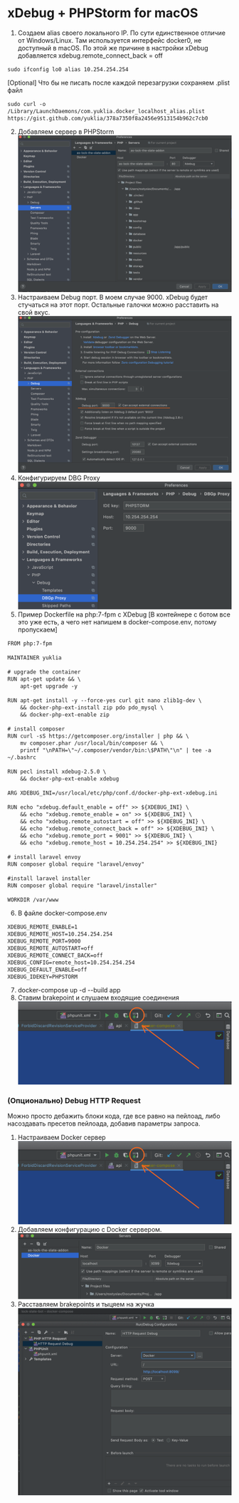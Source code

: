 # xDebug + PHPStorm for macOS

1. Создаем alias своего локального IP. По сути единственное отличие от Windows/Linux. Там используется интерфейс docker0, не доступный в macOS. По этой же причине в настройки xDebug добавляется xdebug.remote_connect_back = off
```
sudo ifconfig lo0 alias 10.254.254.254
```
[Optional] Что бы не писать после каждой перезагрузки сохраняем .plist файл
```
sudo curl -o /Library/LaunchDaemons/com.yuklia.docker_localhost_alias.plist https://gist.github.com/yuklia/378a7350f8a2456e9513154b962c7cb0
```
2. Добавляем сервер в PHPStorm
   ![alt text](images/image_1.png?raw=true)
3. Настраиваем Debug порт. В моем случае 9000. xDebug будет стучаться на этот порт. Остальные галочки можно расставить на свой вкус.
   ![alt text](images/image_2.png?raw=true)
4. Конфигурируем DBG Proxy
   ![alt text](images/image_3.png?raw=true)
5. Пример Dockerfile на php:7-fpm с XDebug [В контейнере с ботом все это уже есть, а чего нет напишем в docker-compose.env, потому пропускаем]
```
FROM php:7-fpm

MAINTAINER yuklia

# upgrade the container
RUN apt-get update && \
    apt-get upgrade -y

RUN apt-get install -y --force-yes curl git nano zlib1g-dev \
    && docker-php-ext-install zip pdo pdo_mysql \
    && docker-php-ext-enable zip

# install composer
RUN curl -sS https://getcomposer.org/installer | php && \
    mv composer.phar /usr/local/bin/composer && \
    printf "\nPATH=\"~/.composer/vendor/bin:\$PATH\"\n" | tee -a ~/.bashrc

RUN pecl install xdebug-2.5.0 \
    && docker-php-ext-enable xdebug

ARG XDEBUG_INI=/usr/local/etc/php/conf.d/docker-php-ext-xdebug.ini

RUN echo "xdebug.default_enable = off" >> ${XDEBUG_INI} \
    && echo "xdebug.remote_enable = on" >> ${XDEBUG_INI} \
    && echo "xdebug.remote_autostart = off" >> ${XDEBUG_INI} \
    && echo "xdebug.remote_connect_back = off" >> ${XDEBUG_INI} \
    && echo "xdebug.remote_port = 9001" >> ${XDEBUG_INI} \
    && echo "xdebug.remote_host = 10.254.254.254" >> ${XDEBUG_INI}

# install laravel envoy
RUN composer global require "laravel/envoy"

#install laravel installer
RUN composer global require "laravel/installer"

WORKDIR /var/www
```
6. В файле docker-compose.env
```
XDEBUG_REMOTE_ENABLE=1
XDEBUG_REMOTE_HOST=10.254.254.254
XDEBUG_REMOTE_PORT=9000
XDEBUG_REMOTE_AUTOSTART=off
XDEBUG_REMOTE_CONNECT_BACK=off
XDEBUG_CONFIG=remote_host=10.254.254.254
XDEBUG_DEFAULT_ENABLE=off
XDEBUG_IDEKEY=PHPSTORM
```
7. docker-compose up -d --build app
8. Ставим brakepoint и слушаем входящие соединения
   ![alt text](images/image_4.png?raw=true)
   
### (Опционально) Debug HTTP Request

Можно просто дебажить блоки кода, где все равно на пейлоад, либо насоздавать пресетов пейлоада, добавив параметры запроса.
1. Настраиваем Docker сервер
   ![alt text](images/image_5.png?raw=true)
2. Добавляем конфигурацию с Docker сервером.
   ![alt text](images/image_6.png?raw=true)
3. Расставляем brakepoints и тыцяем на жучка
   ![alt text](images/image_7.png?raw=true)
